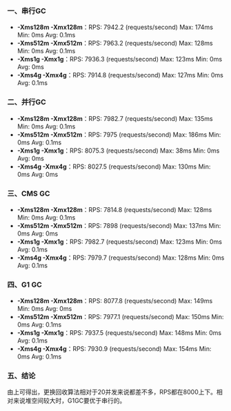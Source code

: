 ### 一、串行GC

-  **-Xms128m -Xmx128m**：RPS: 7942.2 (requests/second) Max: 174ms Min: 0ms Avg: 0.1ms
-  **-Xms512m -Xmx512m**：RPS: 7963.2 (requests/second) Max: 128ms Min: 0ms Avg: 0.1ms
-  **-Xms1g -Xmx1g**：RPS: 7936.3 (requests/second) Max: 123ms Min: 0ms Avg: 0ms
- **-Xms4g -Xmx4g**：RPS: 7914.8 (requests/second) Max: 127ms Min: 0ms Avg: 0.1ms

### 二、并行GC

- **-Xms128m -Xmx128m**：RPS: 7982.7 (requests/second) Max: 135ms Min: 0ms Avg: 0.1ms
- **-Xms512m -Xmx512m**：RPS: 7975 (requests/second) Max: 186ms Min: 0ms Avg: 0.1ms
- **-Xms1g -Xmx1g**：RPS: 8075.3 (requests/second) Max: 38ms Min: 0ms Avg: 0ms
- **-Xms4g -Xmx4g**：RPS: 8027.5 (requests/second) Max: 130ms Min: 0ms Avg: 0ms

### 三、CMS GC

- **-Xms128m -Xmx128m**：RPS: 7814.8 (requests/second) Max: 128ms Min: 0ms Avg: 0.1ms
- **-Xms512m -Xmx512m**：RPS: 7898 (requests/second) Max: 137ms Min: 0ms Avg: 0ms
- **-Xms1g -Xmx1g**：RPS: 7982.7 (requests/second) Max: 123ms Min: 0ms Avg: 0.1ms
- **-Xms4g -Xmx4g**：RPS: 7979.7 (requests/second) Max: 128ms Min: 0ms Avg: 0.1ms

### 四、G1 GC

- **-Xms128m -Xmx128m**：RPS: 8077.8 (requests/second) Max: 149ms Min: 0ms Avg: 0ms
- **-Xms512m -Xmx512m**：RPS: 7977.1 (requests/second) Max: 150ms Min: 0ms Avg: 0.1ms
- **-Xms1g -Xmx1g**：RPS: 7937.5 (requests/second) Max: 148ms Min: 0ms Avg: 0.1ms
- **-Xms4g -Xmx4g**：RPS: 7930.9 (requests/second) Max: 154ms Min: 0ms Avg: 0.1ms

### 五、结论

由上可得出，更换回收算法相对于20并发来说都差不多，RPS都在8000上下。相对来说堆空间较大时，G1GC要优于串行的。